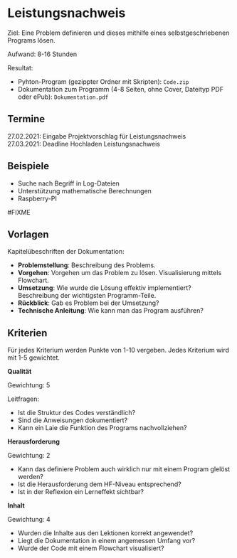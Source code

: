# Leistungsnachweis

Ziel: Eine Problem definieren und dieses mithilfe eines selbstgeschriebenen Programs lösen.

Aufwand: 8-16 Stunden

Resultat:
* Pyhton-Program (gezippter Ordner mit Skripten): `Code.zip`
* Dokumentation zum Programm (4-8 Seiten, ohne Cover, Dateityp PDF oder ePub): `Dokumentation.pdf`

## Termine

27.02.2021: Eingabe Projektvorschlag für Leistungsnachweis  
27.03.2021: Deadline Hochladen Leistungsnachweis

## Beispiele

* Suche nach Begriff in Log-Dateien
* Unterstützung mathematische Berechnungen
* Raspberry-PI 

#FIXME

## Vorlagen

Kapitelübeschriften der Dokumentation:

* **Problemstellung**: Beschreibung des Problems.
* **Vorgehen**: Vorgehen um das Problem zu lösen. Visualisierung mittels Flowchart.
* **Umsetzung**: Wie wurde die Lösung effektiv implementiert? Beschreibung der wichtigsten Programm-Teile.
* **Rückblick**: Gab es Problem bei der Umsetzung?
* **Technische Anleitung**: Wie kann man das Program ausführen?

## Kriterien

Für jedes Kriterium werden Punkte von 1-10 vergeben. Jedes Kriterium wird mit 1-5 gewichtet.

**Qualität**

Gewichtung: 5

Leitfragen:
* Ist die Struktur des Codes verständlich?
* Sind die Anweisungen dokumentiert?
* Kann ein Laie die Funktion des Programs nachvollziehen?

**Herausforderung**

Gewichtung: 2

* Kann das definiere Problem  auch wirklich nur mit einem Program glelöst werden?
* Ist die Herausforderung dem HF-Niveau entsprechend?
* Ist in der Reflexion ein Lerneffekt sichtbar?

**Inhalt**

Gewichtung: 4

* Wurden die Inhalte aus den Lektionen korrekt angewendet?
* Liegt die Dokumentation in einem angemessen Umfang vor?
* Wurde der Code mit einem Flowchart visualisiert?